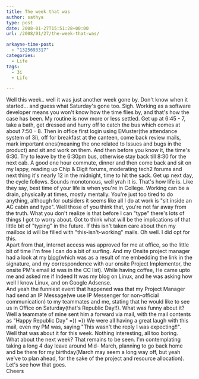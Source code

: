 ```yaml
---
title: The week that was
author: sathya
type: post
date: 2008-01-27T15:51:28+00:00
url: /2008/01/27/the-week-that-was/

arkayne-time-post:
  - "1325693317"
categories:
  - Life
tags:
  - 3i
  - Life

---
```

Well this week.. well it was just another week gone by. Don't know when it started&#8230; and guess what Saturday's gone too. Sigh. Working as a software developer means you won't know how the time flies by, and that's how the case has been. My routine is now more or less settled. Get up at 6:45 - 7, take a bath, get dressed and hurry off to catch the bus which comes at about 7:50 - 8. Then in office first login using EMuster(the attendance system of 3i), off for breakfast at the canteen, come back review mails, mark important ones(meaning the one related to Issues and bugs in the product) and sit and work on them. And then before you know it, the time's 6:30. Try to leave by the 6:30pm bus, otherwise stay back till 8:30 for the next cab. A good one hour commute, dinner and then come back and sit on my lappy, reading up Chip & Digit forums, moderating tech2 forums and next thing it's nearly 12 in the midnight, time to hit the sack. Get up next day, the cycle follows. Sounds monotonous, well yrah it is. That's how life is. Like they say, best time of your life is when you're in College. Working can be a drain, physically at times, mostly mentally. You're just too tired to do anything, although for outsiders it seems like all I do at work is "sit inside an AC cabin and type". Well those of you think that, you're not far away from the truth. What you don't realize is that before I can "type" there's lots of things I got to worry about. Got to think what will be the implications of that little bit of "typing" in the future. If this isn't taken care about then my mailbox id will be filled with "this-isn't-working" mails. Oh well. I did opt for this.  
Apart from that, internet access was approved for me at office, so the little bit of time I'm free I can do a bit of surfing. And my Onsite project manager had a look at my [blog][1](which was as a result of me embedding the link in the signature, and my correspondence with our onsite Project Implementor, the onsite PM's email id was in the CC list). While having coffee, He came upto me and asked me if Indeed It was my blog on Linux, and he was asking how well I know Linux, and on Google Adsense.  
And yeah the funniest event that happened was that my Project Manager had send an IP Message(we use IP Messenger for non-official communication) to my teammates and me, stating that he would like to see us in Office on Saturday(that's Republic Day!!). What was funny about it? Well a teammate of mine sent him a forward via mail, with the mail contents as "Happy Republic Day" =)) =)) We were all having a great laugh with this mail, even my PM was, saying "This wasn't the reply I was expecting!!".  
Well that was about it for this week. Nothing interesting, all too boring.  
What about the next week? That remains to be seen. I'm contemplating taking a long 4 day leave around Mid- March, planning to go back home and be there for my birthday(March may seem a long way off, but yeah we've to plan ahead, for the sake of the project and resource allocation). Let's see how that goes.  
Cheers

 [1]: https://sathyasays.com/
